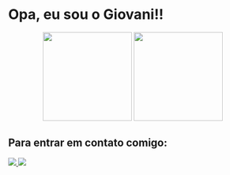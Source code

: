 # Opa, eu sou o Giovani!!
<div align="center" width="100%">
  <img height="180em" src="https://github-readme-stats.vercel.app/api?username=Giovani-f&show_icons=true&theme=radical" />
  <img height="180em" src="https://github-readme-stats.vercel.app/api/top-langs/?username=Giovani-f&layout=compact&theme=radical" />
</div>

## Para entrar em contato comigo:
<div>
  <a href = "mailto:gifernandes105@gmail.com">
    <img src="https://img.shields.io/badge/Gmail-D14836?style=for-the-badge&logo=gmail&logoColor=white" target="_blank">   </a>
  <a href="https://www.linkedin.com/in/giovani-fernandes-63862212b" target="_blank">
    <img src="https://img.shields.io/badge/-LinkedIn-%230077B5?style=for-the-badge&logo=linkedin&logoColor=white" target="_blank">
  </a>
</div>
